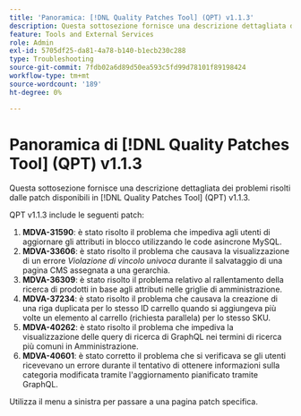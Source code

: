 ```yaml
---
title: 'Panoramica: [!DNL Quality Patches Tool] (QPT) v1.1.3'
description: Questa sottosezione fornisce una descrizione dettagliata dei problemi risolti dalle patch disponibili in  [!DNL Quality Patches Tool] (QPT) v1.1.3.
feature: Tools and External Services
role: Admin
exl-id: 5705df25-da81-4a78-b140-b1ecb230c288
type: Troubleshooting
source-git-commit: 7fdb02a6d89d50ea593c5fd99d78101f89198424
workflow-type: tm+mt
source-wordcount: '189'
ht-degree: 0%

---
```


# Panoramica di [!DNL Quality Patches Tool] (QPT) v1.1.3

Questa sottosezione fornisce una descrizione dettagliata dei problemi risolti dalle patch disponibili in [!DNL Quality Patches Tool] (QPT) v1.1.3.

QPT v1.1.3 include le seguenti patch:

1. **MDVA-31590**: è stato risolto il problema che impediva agli utenti di aggiornare gli attributi in blocco utilizzando le code asincrone MySQL.
1. **MDVA-33606**: è stato risolto il problema che causava la visualizzazione di un errore *Violazione di vincolo univoca* durante il salvataggio di una pagina CMS assegnata a una gerarchia.
1. **MDVA-36309**: è stato risolto il problema relativo al rallentamento della ricerca di prodotti in base agli attributi nelle griglie di amministrazione.
1. **MDVA-37234**: è stato risolto il problema che causava la creazione di una riga duplicata per lo stesso ID carrello quando si aggiungeva più volte un elemento al carrello (richiesta parallela) per lo stesso SKU.
1. **MDVA-40262**: è stato risolto il problema che impediva la visualizzazione delle query di ricerca di GraphQL nei termini di ricerca più comuni in Amministrazione.
1. **MDVA-40601**: è stato corretto il problema che si verificava se gli utenti ricevevano un errore durante il tentativo di ottenere informazioni sulla categoria modificata tramite l&#39;aggiornamento pianificato tramite GraphQL.

Utilizza il menu a sinistra per passare a una pagina patch specifica.
